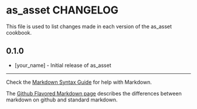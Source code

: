 as_asset CHANGELOG
==================

This file is used to list changes made in each version of the as_asset cookbook.

0.1.0
-----
- [your_name] - Initial release of as_asset

- - -
Check the [Markdown Syntax Guide](http://daringfireball.net/projects/markdown/syntax) for help with Markdown.

The [Github Flavored Markdown page](http://github.github.com/github-flavored-markdown/) describes the differences between markdown on github and standard markdown.
